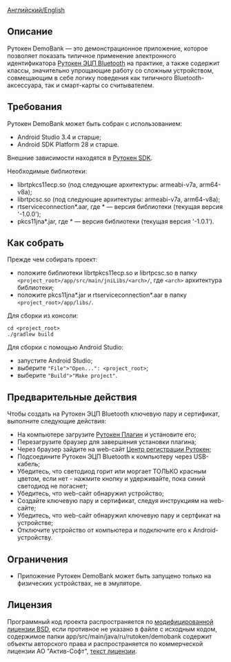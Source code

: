 [Английский/English](README.mdown)

## Описание

Рутокен DemoBank — это демонстрационное приложение, которое позволяет показать типичное применение электронного идентификатора
[Рутокен ЭЦП Bluetooth](https://www.rutoken.ru/products/all/rutoken-ecp-bluetooth/) на практике, а также содержит классы,
значительно упрощающие работу со сложным устройством, совмещающим в себе логику поведения как типичного Bluetooth-аксессуара, так и смарт-карты со считывателем.

## Требования

Рутокен DemoBank может быть собран с использованием:
* Android Studio 3.4 и старше;
* Android SDK Platform 28 и старше.

Внешние зависимости находятся в [Рутокен SDK](https://www.rutoken.ru/developers/sdk/).

Необходимые библиотеки:
* librtpkcs11ecp.so (под следующие архитектуры: armeabi-v7a, arm64-v8a);
* librtpcsc.so (под следующие архитектуры: armeabi-v7a, arm64-v8a);
* rtserviceconnection\*.aar, где \* — версия библиотеки (текущая версия '-1.0.0');
* pkcs11jna\*.jar, где \* — версия библиотеки (текущая версия '-1.0.1').

## Как собрать

Прежде чем собирать проект:
* положите библиотеки librtpkcs11ecp.so и librtpcsc.so в папку `<project_root>/app/src/main/jniLibs/<arch>/`, где `<arch>` архитектура библиотеки;
* положите pkcs11jna\*.jar и rtserviceconnection\*.aar в папку `<project_root>/app/libs/`.

Для сборки из консоли:

    cd <project_root>
    ./gradlew build

Для сборки с помощью Android Studio:
* запустите Android Studio;
* выберите `"File">"Open...": <project_root>`;
* выберите `"Build">"Make project"`.

## Предварительные действия

Чтобы создать на Рутокен ЭЦП Bluetooth ключевую пару и сертификат, выполните следующие действия:
* На компьютере загрузите [Рутокен Плагин](https://www.rutoken.ru/products/all/rutoken-plugin/) и установите его;
* Перезагрузите браузер для завершения установки плагина;
* Через браузер зайдите на web-сайт [Центр регистрации Рутокен](https://ra.rutoken.ru);
* Подсоедините Рутокен ЭЦП Bluetooth к компьютеру через USB-кабель;
* Убедитесь, что светодиод горит или моргает ТОЛЬКО красным цветом, если нет - нажмите кнопку и удерживайте, пока синий светодиод не погаснет;
* Убедитесь, что web-сайт обнаружил устройство;
* Создайте ключевую пару и сертификат, следуя инструкциям на web-сайте;
* Убедитесь, что web-сайт обнаружил ключевую пару и сертфикат на устройстве;
* Отключите устройство от компьютера и подключите его к Android-устройству.

## Ограничения

* Приложение Рутокен DemoBank может быть запущено только на физических устройствах, не в эмуляторе.

## Лицензия

Программный код проекта распространяется по [модифицированной лицензии BSD](LICENSE_RUS), если противное не указано в файле с исходным кодом,
содержимое папки app/src/main/java/ru/rutoken/demobank содержит объекты авторского права и распространяется по коммерческой лицензии АО "Актив-Софт",
[текст лицензии](https://download.rutoken.ru/License_Agreement.pdf).
